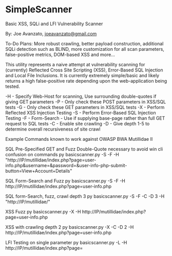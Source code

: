 # SimpleScanner
Basic XSS, SQLi and LFI Vulnerability Scanner

By: Joe Avanzato, joeavanzato@gmail.com

To-Do Plans: More robust crawling, better payload construction, additional SQLi detection such as BLIND, more customization for all scan parameters, false-positive metrics, DOM-based XSS and more...

This utility represents a naive attempt at vulnerability scanning for (currently) Reflected Cross Site Scripting (XSS), Error-Based SQL Injection and Local File Inclusions.  It is currently extremely simple/basic and likely returns a high false-positive rate depending upon the web-application being tested.

-H - Specify Web-Host for scanning, Use surrounding double-quotes if giving GET parameters
-P - Only check these POST parameters in XSS/SQL tests
-G - Only check these GET parameters in XSS/SQL tests
-X - Perform Reflected XSS Injection Testing
-S - Perform Error-Based SQL Injection Testing
-F - Form-Search - Use if supplying base-page rather than full GET request to SQL tests
-C - Enable site crawling
-D - Give depth 1-5 to determine overall recursiveness of site crawl

Example Commands known to work against OWASP BWA Mutillidae II

SQL Pre-Specified GET and Fuzz
Double-Quote necessary to avoid win cli confusion on commands
py basicscanner.py -S -F -H "http://IP/mutillidae/index.php?page=user-info.php&username=&password=&user-info-php-submit-button=View+Account+Details"

SQL Form-Search and Fuzz
py basicscanner.py -S -F -H http://IP/mutillidae/index.php?page=user-info.php

SQL form-Search, fuzz, crawl depth 3
py basicscanner.py -S -F -C -D 3 -H "http://IP/mutillidae/"

XSS Fuzz
py basicscanner.py -X -H http://IP/mutillidae/index.php?page=user-info.php

XSS with crawling depth 2
py basicscanner.py -X -C -D 2 -H http://IP/mutillidae/index.php?page=user-info.php

LFI Testing on single parameter
py basicscanner.py -L -H http://IP/mutillidae/index.php?page=

